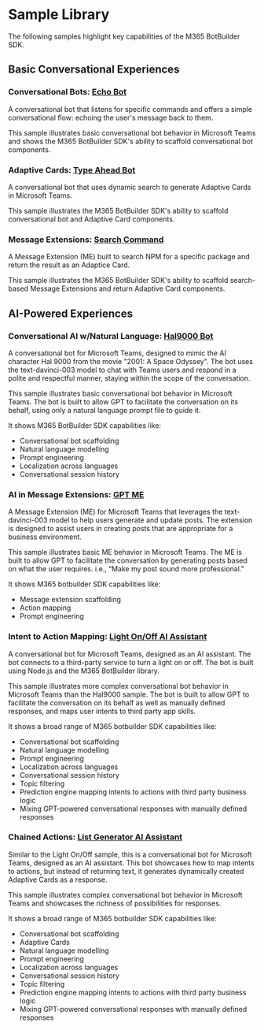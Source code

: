 # Sample Library

The following samples highlight key capabilities of the M365 BotBuilder SDK.

## Basic Conversational Experiences

### Conversational Bots: [Echo Bot](https://github.com/microsoft/botbuilder-m365/tree/main/js/samples/messaging/echoBot)

A conversational bot that listens for specific commands and offers a simple conversational flow: echoing the user's message back to them.

This sample illustrates basic conversational bot behavior in Microsoft Teams and shows the M365 BotBuilder SDK's ability to scaffold conversational bot components.

### Adaptive Cards: [Type Ahead Bot](https://github.com/microsoft/botbuilder-m365/tree/main/js/samples/adaptiveCards/typeAheadBot)

A conversational bot that uses dynamic search to generate Adaptive Cards in Microsoft Teams. 

This sample illustrates the M365 BotBuilder SDK's ability to scaffold conversational bot and Adaptive Card components.

### Message Extensions: [Search Command](https://github.com/microsoft/botbuilder-m365/tree/main/js/samples/messageExtensions/searchCommand)

A Message Extension (ME) built to search NPM for a specific package and return the result as an Adaptice Card.

This sample illustrates the M365 BotBuilder SDK's ability to scaffold search-based Message Extensions and return Adaptive Card components.

## AI-Powered Experiences

### Conversational AI w/Natural Language: [Hal9000 Bot](https://github.com/microsoft/botbuilder-m365/tree/main/js/samples/ai/hal9000)

A conversational bot for Microsoft Teams, designed to mimic the AI character Hal 9000 from the movie "2001: A Space Odyssey". The bot uses the text-davinci-003 model to chat with Teams users and respond in a polite and respectful manner, staying within the scope of the conversation.

This sample illustrates basic conversational bot behavior in Microsoft Teams. The bot is built to allow GPT to facilitate the conversation on its behalf, using only a natural language prompt file to guide it. 

It shows M365 BotBuilder SDK capabilities like:
*	Conversational bot scaffolding
*	Natural language modelling
*	Prompt engineering
*	Localization across languages
*	Conversational session history 

### AI in Message Extensions: [GPT ME](https://github.com/microsoft/botbuilder-m365/tree/main/js/samples/ai/gptME)

A Message Extension (ME) for Microsoft Teams that leverages the text-davinci-003 model to help users generate and update posts. The extension is designed to assist users in creating posts that are appropriate for a business environment.

This sample illustrates basic ME behavior in Microsoft Teams. The ME is built to allow GPT to facilitate the conversation by generating posts based on what the user requires. i.e., “Make my post sound more professional.” 

It shows M365 botbuilder SDK capabilities like:
*	Message extension scaffolding
*	Action mapping
*	Prompt engineering

### Intent to Action Mapping: [Light On/Off AI Assistant](https://github.com/microsoft/botbuilder-m365/tree/main/js/samples/ai/lightBot)

A conversational bot for Microsoft Teams, designed as an AI assistant. The bot connects to a third-party service to turn a light on or off. The bot is built using Node.js and the M365 BotBuilder library.

This sample illustrates more complex conversational bot behavior in Microsoft Teams than the Hal9000 sample. The bot is built to allow GPT to facilitate the conversation on its behalf as well as manually defined responses, and maps user intents to third party app skills. 

It shows a broad range of M365 botbuilder SDK capabilities like:
*	Conversational bot scaffolding
*	Natural language modelling
* Prompt engineering
*	Localization across languages
*	Conversational session history 
*	Topic filtering
*	Prediction engine mapping intents to actions with third party business logic
*	Mixing GPT-powered conversational responses with manually defined responses

### Chained Actions: [List Generator AI Assistant](https://github.com/microsoft/botbuilder-m365/tree/main/js/samples/ai/listBot)

Similar to the Light On/Off sample, this is a conversational bot for Microsoft Teams, designed as an AI assistant. This bot showcases how to map intents to actions, but instead of returning text, it generates dynamically created Adaptive Cards as a response.

This sample illustrates complex conversational bot behavior in Microsoft Teams and showcases the richness of possibilities for responses.

It shows a broad range of M365 botbuilder SDK capabilities like:
*	Conversational bot scaffolding
*	Adaptive Cards
*	Natural language modelling
* Prompt engineering
*	Localization across languages
*	Conversational session history 
*	Topic filtering
*	Prediction engine mapping intents to actions with third party business logic
*	Mixing GPT-powered conversational responses with manually defined responses
